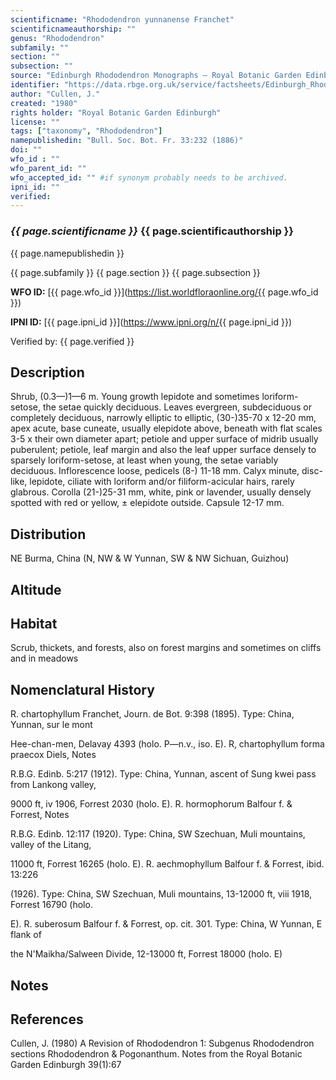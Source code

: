 ```yaml
---
scientificname: "Rhododendron yunnanense Franchet"
scientificnameauthorship: ""
genus: "Rhododendron"
subfamily: ""
section: ""
subsection: ""
source: "Edinburgh Rhododendron Monographs – Royal Botanic Garden Edinburgh"
identifier: "https://data.rbge.org.uk/service/factsheets/Edinburgh_Rhododendron_Monographs.xhtml"
author: "Cullen, J."
created: "1980"
rights holder: "Royal Botanic Garden Edinburgh"
license: ""
tags: ["taxonomy", "Rhododendron"]
namepublishedin: "Bull. Soc. Bot. Fr. 33:232 (1886)"
doi: ""
wfo_id : ""
wfo_parent_id: ""
wfo_accepted_id: "" #if synonym probably needs to be archived.                      
ipni_id: ""
verified:
---
```

### _{{ page.scientificname }}_ {{ page.scientificauthorship }}
 {{ page.namepublishedin }}

{{ page.subfamily }} {{ page.section }} {{ page.subsection }}

**WFO ID:** [{{ page.wfo_id }}](https://list.worldfloraonline.org/{{ page.wfo_id }})

**IPNI ID:** [{{ page.ipni_id }}](https://www.ipni.org/n/{{ page.ipni_id }})

Verified by: {{ page.verified }}



## Description
Shrub, (0.3—)1—6 m. Young growth lepidote and sometimes loriform-setose, the setae quickly deciduous. Leaves evergreen, subdeciduous or completely deciduous, narrowly elliptic to elliptic, (30-)35-70 x 12-20 mm, apex acute, base cuneate, usually elepidote above, beneath with flat scales 3-5 x their own diameter apart; petiole and upper surface of midrib usually puberulent; petiole, leaf margin and also the leaf upper surface densely to sparsely loriform-setose, at least when young, the setae variably deciduous. Inflorescence loose, pedicels (8-) 11-18 mm. Calyx minute, disc-like, lepidote, ciliate with loriform and/or filiform-acicular hairs, rarely glabrous. Corolla (21-)25-31 mm, white, pink or lavender, usually densely spotted with red or yellow, ± elepidote outside. Capsule 12-17 mm.

## Distribution
NE Burma, China (N, NW & W Yunnan, SW & NW Sichuan, Guizhou)

## Altitude


## Habitat
Scrub, thickets, and forests, also on forest margins and sometimes on cliffs and in meadows

## Nomenclatural History
R. chartophyllum Franchet, Journ. de Bot. 9:398 (1895). Type: China, Yunnan, sur le mont

   Hee-chan-men, Delavay 4393 (holo. P—n.v., iso. E). R, chartophyllum forma praecox Diels, Notes

   R.B.G. Edinb. 5:217 (1912). Type: China, Yunnan, ascent of Sung kwei pass from Lankong valley,

   9000 ft, iv 1906, Forrest 2030 (holo. E). R. hormophorum Balfour f. & Forrest, Notes

   R.B.G. Edinb. 12:117 (1920). Type: China, SW Szechuan, Muli mountains, valley of the Litang,

   11000 ft, Forrest 16265 (holo. E). R. aechmophyllum Balfour f. & Forrest, ibid. 13:226

   (1926). Type: China, SW Szechuan, Muli mountains, 13-12000 ft, viii 1918, Forrest 16790 (holo.

   E). R. suberosum Balfour f. & Forrest, op. cit. 301. Type: China, W Yunnan, E flank of

   the N'Maikha/Salween Divide, 12-13000 ft, Forrest 18000 (holo. E)
                       
## Notes


## References

Cullen, J. (1980) A Revision of Rhododendron 1: Subgenus Rhododendron sections Rhododendron & Pogonanthum. Notes from the Royal Botanic Garden Edinburgh 39(1):67
